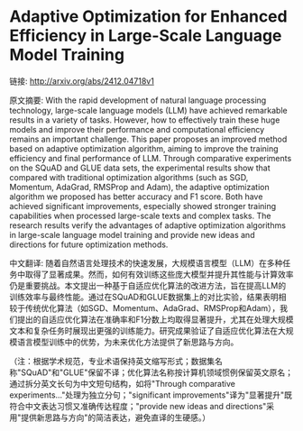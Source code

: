 # Adaptive Optimization for Enhanced Efficiency in Large-Scale Language Model Training

链接: http://arxiv.org/abs/2412.04718v1

原文摘要:
With the rapid development of natural language processing technology,
large-scale language models (LLM) have achieved remarkable results in a variety
of tasks. However, how to effectively train these huge models and improve their
performance and computational efficiency remains an important challenge. This
paper proposes an improved method based on adaptive optimization algorithm,
aiming to improve the training efficiency and final performance of LLM. Through
comparative experiments on the SQuAD and GLUE data sets, the experimental
results show that compared with traditional optimization algorithms (such as
SGD, Momentum, AdaGrad, RMSProp and Adam), the adaptive optimization algorithm
we proposed has better accuracy and F1 score. Both have achieved significant
improvements, especially showed stronger training capabilities when processed
large-scale texts and complex tasks. The research results verify the advantages
of adaptive optimization algorithms in large-scale language model training and
provide new ideas and directions for future optimization methods.

中文翻译:
随着自然语言处理技术的快速发展，大规模语言模型（LLM）在多种任务中取得了显著成果。然而，如何有效训练这些庞大模型并提升其性能与计算效率仍是重要挑战。本文提出一种基于自适应优化算法的改进方法，旨在提高LLM的训练效率与最终性能。通过在SQuAD和GLUE数据集上的对比实验，结果表明相较于传统优化算法（如SGD、Momentum、AdaGrad、RMSProp和Adam），我们提出的自适应优化算法在准确率和F1分数上均取得显著提升，尤其在处理大规模文本和复杂任务时展现出更强的训练能力。研究成果验证了自适应优化算法在大规模语言模型训练中的优势，为未来优化方法提供了新思路与方向。

（注：根据学术规范，专业术语保持英文缩写形式；数据集名称"SQuAD"和"GLUE"保留不译；优化算法名称按计算机领域惯例保留英文原名；通过拆分英文长句为中文短句结构，如将"Through comparative experiments..."处理为独立分句；"significant improvements"译为"显著提升"既符合中文表达习惯又准确传达程度；"provide new ideas and directions"采用"提供新思路与方向"的简洁表达，避免直译的生硬感。）
